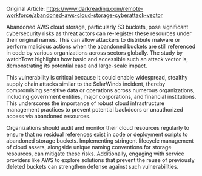 Original Article: https://www.darkreading.com/remote-workforce/abandoned-aws-cloud-storage-cyberattack-vector

Abandoned AWS cloud storage, particularly S3 buckets, pose significant cybersecurity risks as threat actors can re-register these resources under their original names. This can allow attackers to distribute malware or perform malicious actions when the abandoned buckets are still referenced in code by various organizations across sectors globally. The study by watchTowr highlights how basic and accessible such an attack vector is, demonstrating its potential ease and large-scale impact.

This vulnerability is critical because it could enable widespread, stealthy supply chain attacks similar to the SolarWinds incident, thereby compromising sensitive data or operations across numerous organizations, including government entities, major corporations, and financial institutions. This underscores the importance of robust cloud infrastructure management practices to prevent potential backdoors or unauthorized access via abandoned resources.

Organizations should audit and monitor their cloud resources regularly to ensure that no residual references exist in code or deployment scripts to abandoned storage buckets. Implementing stringent lifecycle management of cloud assets, alongside unique naming conventions for storage resources, can mitigate these risks. Additionally, engaging with service providers like AWS to explore solutions that prevent the reuse of previously deleted buckets can strengthen defense against such vulnerabilities.